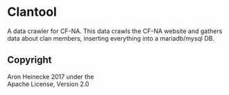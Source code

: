 # Clantool

A data crawler for CF-NA.
This data crawls the CF-NA website and gathers data about clan members, inserting everything into a mariadb/mysql DB.

## Copyright
Aron Heinecke 2017 under the  
Apache License, Version 2.0